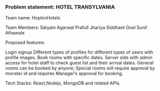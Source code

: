 <h3>Problem statement: HOTEL TRANSYLVANIA</h3>

Team name: HopInnHotels

Team Members:
Satyam Agarwal
Prafull Jhariya
Siddhant Goel
Sunil Athawale

Proposed features:

Login signup
Different types of profiles for different types of users with profile images.
Book rooms with specific dates.
Server side with admin access for hotel staff to check guest list and their arrival dates.
General rooms can be booked by anyone; Special rooms will require approval by monster id and requires Manager’s approval for booking.


Tech Stacks: React,Nodejs, MongoDB and related APIs.
